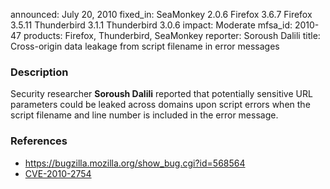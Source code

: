 announced: July 20, 2010
fixed_in: SeaMonkey 2.0.6
          Firefox 3.6.7
          Firefox 3.5.11
          Thunderbird 3.1.1
          Thunderbird 3.0.6
impact: Moderate
mfsa_id: 2010-47
products: Firefox, Thunderbird, SeaMonkey
reporter: Soroush Dalili
title: Cross-origin data leakage from script filename in error messages

<h3>Description</h3>

<p>Security researcher <strong>Soroush Dalili</strong> reported that
potentially sensitive URL parameters could be leaked across domains
upon script errors when the script filename and line number is
included in the error message.</p>

<h3>References</h3>

<ul>
  <li><a href="https://bugzilla.mozilla.org/show_bug.cgi?id=568564">https://bugzilla.mozilla.org/show_bug.cgi?id=568564</a></li>
  <li><a class="ex-ref" href="http://cve.mitre.org/cgi-bin/cvename.cgi?name=CVE-2010-2754">CVE-2010-2754</a></li>
</ul>




